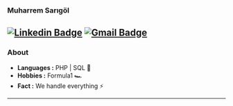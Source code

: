 ### Muharrem Sarıgöl 
[![Linkedin Badge](https://img.shields.io/badge/-Muharrem_Sarıgöl-blue?style=flat-square&logo=Linkedin&logoColor=white&link=https://www.linkedin.com/in/muharremsarigol/)](https://www.linkedin.com/in/muharremsarigol/) [![Gmail Badge](https://img.shields.io/badge/-sarigolmuharrem@gmail.com-c14438?style=flat-square&logo=Gmail&logoColor=white&link=mailto:sarigolmuharrem@gmail.com)](mailto:sarigolmuharrem@gmail.com)
---------------------------------------------------------------------------------------------------------------------------------------------------------------------------------
### About
	
-  **Languages :** PHP | SQL 📝
-  **Hobbies :** Formula1 🏎️
-  **Fact :** We handle everything ⚡

---------------------------------------------------------------------------------------------------------------------------------------------------------------------------------
